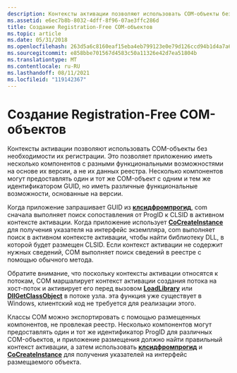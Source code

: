 ```yaml
---
description: Контексты активации позволяют использовать COM-объекты без необходимости их регистрации.
ms.assetid: e6ec7b8b-8032-4dff-8f96-07ae3ffc286d
title: Создание Registration-Free COM-объектов
ms.topic: article
ms.date: 05/31/2018
ms.openlocfilehash: 263d5a6c8160eaf15eba4eb799123e0e79d126ccd94b1d4a7a6d332bdb27dd51
ms.sourcegitcommit: e858bbe701567d4583c50a11326e42d7ea51804b
ms.translationtype: MT
ms.contentlocale: ru-RU
ms.lasthandoff: 08/11/2021
ms.locfileid: "119142367"
---
```

# <a name="creating-registration-free-com-objects"></a>Создание Registration-Free COM-объектов

Контексты активации позволяют использовать COM-объекты без необходимости их регистрации. Это позволяет приложению иметь несколько компонентов с разными функциональными возможностями на основе их версии, а не их данных реестра. Несколько компонентов могут предоставлять один и тот же COM-объект с одним и тем же идентификатором GUID, но иметь различные функциональные возможности, основанные на версии.

Когда приложение запрашивает GUID из [**клсидфромпрогид**](/windows/win32/api/combaseapi/nf-combaseapi-clsidfromprogid), com сначала выполняет поиск сопоставления от ProgID к CLSID в активном контексте активации. Когда приложение использует [**CoCreateInstance**](/windows/win32/api/combaseapi/nf-combaseapi-cocreateinstance) для получения указателя на интерфейс экземпляра, com выполняет поиск в активном контексте активации, чтобы найти библиотеку DLL, в которой будет размещен CLSID. Если контекст активации не содержит нужных сведений, COM выполняет поиск сведений в реестре с помощью обычного метода.

Обратите внимание, что поскольку контексты активации относятся к потокам, COM маршалирует контекст активации создания потока на хост-поток и активирует его перед вызовом [**LoadLibrary**](/windows/desktop/api/libloaderapi/nf-libloaderapi-loadlibrarya) или [**DllGetClassObject**](/windows/win32/api/combaseapi/nf-combaseapi-dllgetclassobject) в потоке узла. эта функция уже существует в Windows, клиентский код не требуется для реализации этого.

Классы COM можно экспортировать с помощью размещенных компонентов, не провлекая реестр. Несколько компонентов могут предоставлять один и тот же идентификатор ProgID для различных COM-объектов, и приложение размещения должно найти правильный контекст активации, а затем использовать [**клсидфромпрогид**](/windows/win32/api/combaseapi/nf-combaseapi-clsidfromprogid) и [**CoCreateInstance**](/windows/win32/api/combaseapi/nf-combaseapi-cocreateinstance) для получения указателей на интерфейс размещаемого объекта.

 

 
